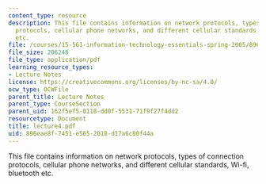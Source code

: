 ```yaml
---
content_type: resource
description: This file contains information on network protocols, types of connection
  protocols, cellular phone networks, and different cellular standards, Wi-fi, bluetooth
  etc.
file: /courses/15-561-information-technology-essentials-spring-2005/896eae8f7451e5652018d17a6c80f44a_lecture4.pdf
file_size: 206248
file_type: application/pdf
learning_resource_types:
- Lecture Notes
license: https://creativecommons.org/licenses/by-nc-sa/4.0/
ocw_type: OCWFile
parent_title: Lecture Notes
parent_type: CourseSection
parent_uid: 162f5ef5-0118-dd0f-5531-71f9f27f4dd2
resourcetype: Document
title: lecture4.pdf
uid: 896eae8f-7451-e565-2018-d17a6c80f44a
---
```

This file contains information on network protocols, types of connection protocols, cellular phone networks, and different cellular standards, Wi-fi, bluetooth etc.
